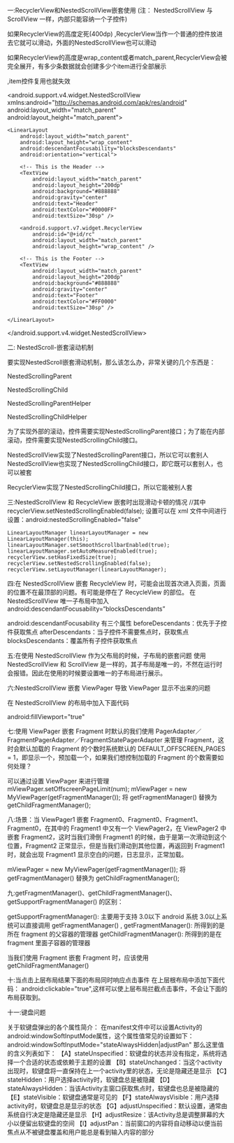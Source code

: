 




一:RecyclerView和NestedScrollView嵌套使用
(注： NestedScrollView 与 ScrollView 一样，内部只能容纳一个子控件)

如果RecyclerView的高度定死(400dp) ,RecyclerView当作一个普通的控件放进去它就可以滑动，外面的NestedScrollView也可以滑动


如果RecyclerView的高度是wrap_content或者match_parent,RecyclerView会被完全展开，有多少条数据就会创建多少个item进行全部展示

,item控件复用也就失效



<?xml version="1.0" encoding="utf-8"?>
<android.support.v4.widget.NestedScrollView
xmlns:android="http://schemas.android.com/apk/res/android"
    android:layout_width="match_parent"
    android:layout_height="match_parent">

    <LinearLayout
        android:layout_width="match_parent"
        android:layout_height="wrap_content"
        android:descendantFocusability="blocksDescendants"
        android:orientation="vertical">

        <!-- This is the Header -->
        <TextView
            android:layout_width="match_parent"
            android:layout_height="200dp"
            android:background="#888888"
            android:gravity="center"
            android:text="Header"
            android:textColor="#0000FF"
            android:textSize="30sp" />

        <android.support.v7.widget.RecyclerView
            android:id="@+id/rc"
            android:layout_width="match_parent"
            android:layout_height="wrap_content" />

        <!-- This is the Footer -->
        <TextView
            android:layout_width="match_parent"
            android:layout_height="200dp"
            android:background="#888888"
            android:gravity="center"
            android:text="Footer"
            android:textColor="#FF0000"
            android:textSize="30sp" />

    </LinearLayout>

</android.support.v4.widget.NestedScrollView>









二: NestedScroll-嵌套滚动机制

要实现NestedScroll嵌套滑动机制，那么该怎么办，非常关键的几个东西是：


NestedScrollingParent

NestedScrollingChild

NestedScrollingParentHelper

NestedScrollingChildHelper


为了实现外部的滚动，控件需要实现NestedScrollingParent接口；为了能在内部滚动，控件需要实现NestedScrollingChild接口。

NestedScrollView实现了NestedScrollingParent接口，所以它可以套别人
NestedScrollView也实现了NestedScrollingChild接口，即它既可以套别人，也可以被套

RecyclerView实现了NestedScrollingChild接口，所以它能被别人套




三:NestedScrollView 和 RecycleView 嵌套时出现滑动卡顿的情况
//其中 recyclerView.setNestedScrollingEnabled(false); 设置可以在 xml 文件中间进行设置：android:nestedScrollingEnabled="false"

    LinearLayoutManager linearLayoutManager = new LinearLayoutManager(this);
    linearLayoutManager.setSmoothScrollbarEnabled(true);
    linearLayoutManager.setAutoMeasureEnabled(true);
    recyclerView.setHasFixedSize(true);
    recyclerView.setNestedScrollingEnabled(false);
    recyclerView.setLayoutManager(linearLayoutManager);




四:在 NestedScrollView 嵌套 RecycleView 时，可能会出现首次进入页面，页面的位置不在最顶部的问题。有可能是停在了 RecycleView 的部位。
在 NestedScrollView 唯一子布局中加入
android:descendantFocusability=“blocksDescendants”

android:descendantFocusability 有三个属性
beforeDescendants：优先于子控件获取焦点
afterDescendants：当子控件不需要焦点时，获取焦点
blocksDescendants：覆盖所有子控件获取焦点


五:在使用 NestedScrollView 作为父布局的时候，子布局的嵌套问题
使用 NestedScrollView 和 ScrollView 是一样的，其子布局是唯一的，不然在运行时会报错。因此在使用的时候要设置唯一的子布局进行展示。



六:NestedScrollView 嵌套 ViewPager 导致 ViewPager 显示不出来的问题

在 NestedScrollView 的布局中加入下面代码

android:fillViewport="true"




七:使用 ViewPager 嵌套 Fragment 时默认的我们使用 PagerAdapter／FragmentPagerAdapter／FragmentStatePagerAdapter 来管理 Fragment，这时会默认加载的 Fragment 的个数时系统默认的 DEFAULT_OFFSCREEN_PAGES = 1，即显示一个，预加载一个，如果我们想控制加载的 Fragment 的个数需要如何处理？

   可以通过设置 ViewPager 来进行管理
mViewPager.setOffscreenPageLimit(num);
mViewPager = new MyViewPager(getFragmentManager());
将 getFragmentManager() 替换为 getChildFragmentManager();




八:场景：当 ViewPager1 嵌套 Fragment0、Fragment0、Fragment1、Fragment0，在其中的 Fragment1 中又有一个 ViewPager2，在 ViewPager2 中嵌套 Fragment2，这时当我们滑倒 Fragment1 的时候，由于是第一次滑动到这个位置，Fragment2 正常显示，但是当我们滑动到其他位置，再返回到 Fragment1 时，就会出现 Fragment1 显示空白的问题，日志显示，正常加载。

 mViewPager = new MyViewPager(getFragmentManager());
 将 getFragmentManager() 替换为 getChildFragmentManager();




九:getFragmentManager()、getChildFragmentManager()、getSupportFragmentManager() 的区别：


getSupportFragmentManager(): 主要用于支持 3.0以下 android 系统
3.0以上系统可以直接调用 getFragmentManager() ,
getFragmentManager(): 所得到的是所在 fragment 的父容器的管理器
getChildFragmentManager(): 所得到的是在 fragment 里面子容器的管理器

当我们使用 Fragment 嵌套 Fragment 时，应该使用 getChildFragmentManager()




十:当点击上层布局结果下面的布局同时响应点击事件
在上层根布局中添加下面代码： android:clickable="true",这样可以使上层布局拦截点击事件，不会让下面的布局获取到。



十一:键盘问题

关于软键盘弹出的各个属性简介：
在manifest文件中可以设置Activity的android:windowSoftInputMode属性，这个属性值常见的设置如下：
android:windowSoftInputMode="stateAlwaysHidden|adjustPan"
那么这里值的含义列表如下：
【A】stateUnspecified：软键盘的状态并没有指定，系统将选择一个合适的状态或依赖于主题的设置
【B】stateUnchanged：当这个activity出现时，软键盘将一直保持在上一个activity里的状态，无论是隐藏还是显示
【C】stateHidden：用户选择activity时，软键盘总是被隐藏
【D】stateAlwaysHidden：当该Activity主窗口获取焦点时，软键盘也总是被隐藏的
【E】stateVisible：软键盘通常是可见的
【F】stateAlwaysVisible：用户选择activity时，软键盘总是显示的状态
【G】adjustUnspecified：默认设置，通常由系统自行决定是隐藏还是显示
【H】adjustResize：该Activity总是调整屏幕的大小以便留出软键盘的空间
【I】adjustPan：当前窗口的内容将自动移动以便当前焦点从不被键盘覆盖和用户能总是看到输入内容的部分












